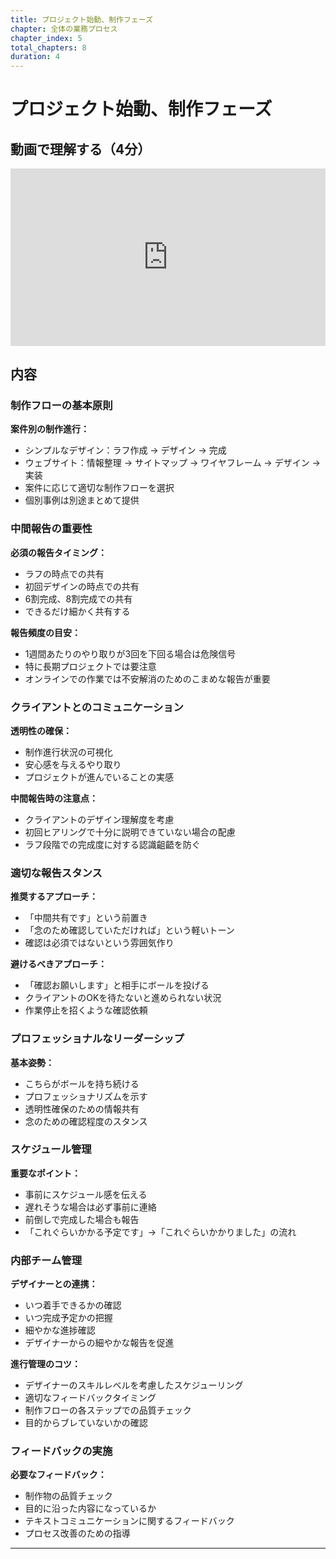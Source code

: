 ```yaml
---
title: プロジェクト始動、制作フェーズ
chapter: 全体の業務プロセス
chapter_index: 5
total_chapters: 8
duration: 4
---
```


# プロジェクト始動、制作フェーズ

## 動画で理解する（4分）

<div style="position: relative; padding-bottom: 56.25%; height: 0;"><iframe src="https://www.loom.com/share/a841b06555944c76920b7eba3f0ff5ea?sid=6eaa3b13-ef1a-4d32-af26-88c696702726" frameborder="0" webkitallowfullscreen mozallowfullscreen allowfullscreen style="position: absolute; top: 0; left: 0; width: 100%; height: 100%;"></iframe></div>

## 内容

### 制作フローの基本原則

**案件別の制作進行：**
- シンプルなデザイン：ラフ作成 → デザイン → 完成
- ウェブサイト：情報整理 → サイトマップ → ワイヤフレーム → デザイン → 実装
- 案件に応じて適切な制作フローを選択
- 個別事例は別途まとめて提供

### 中間報告の重要性

**必須の報告タイミング：**
- ラフの時点での共有
- 初回デザインの時点での共有
- 6割完成、8割完成での共有
- できるだけ細かく共有する

**報告頻度の目安：**
- 1週間あたりのやり取りが3回を下回る場合は危険信号
- 特に長期プロジェクトでは要注意
- オンラインでの作業では不安解消のためのこまめな報告が重要

### クライアントとのコミュニケーション

**透明性の確保：**
- 制作進行状況の可視化
- 安心感を与えるやり取り
- プロジェクトが進んでいることの実感

**中間報告時の注意点：**
- クライアントのデザイン理解度を考慮
- 初回ヒアリングで十分に説明できていない場合の配慮
- ラフ段階での完成度に対する認識齟齬を防ぐ

### 適切な報告スタンス

**推奨するアプローチ：**
- 「中間共有です」という前置き
- 「念のため確認していただければ」という軽いトーン
- 確認は必須ではないという雰囲気作り

**避けるべきアプローチ：**
- 「確認お願いします」と相手にボールを投げる
- クライアントのOKを待たないと進められない状況
- 作業停止を招くような確認依頼

### プロフェッショナルなリーダーシップ

**基本姿勢：**
- こちらがボールを持ち続ける
- プロフェッショナリズムを示す
- 透明性確保のための情報共有
- 念のための確認程度のスタンス

### スケジュール管理

**重要なポイント：**
- 事前にスケジュール感を伝える
- 遅れそうな場合は必ず事前に連絡
- 前倒しで完成した場合も報告
- 「これぐらいかかる予定です」→「これぐらいかかりました」の流れ

### 内部チーム管理

**デザイナーとの連携：**
- いつ着手できるかの確認
- いつ完成予定かの把握
- 細やかな進捗確認
- デザイナーからの細やかな報告を促進

**進行管理のコツ：**
- デザイナーのスキルレベルを考慮したスケジューリング
- 適切なフィードバックタイミング
- 制作フローの各ステップでの品質チェック
- 目的からブレていないかの確認

### フィードバックの実施

**必要なフィードバック：**
- 制作物の品質チェック
- 目的に沿った内容になっているか
- テキストコミュニケーションに関するフィードバック
- プロセス改善のための指導

---

